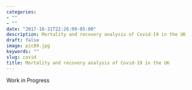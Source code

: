 ```yaml
---
categories:
- ""
- ""
date: "2017-10-31T22:26:09-05:00"
description: Mortality and recovery analysis of Covid-19 in the UK
draft: false
image: pic09.jpg
keywords: ""
slug: covid
title: Mortality and recovery analysis of Covid-19 in the UK
---
```


Work in Progress